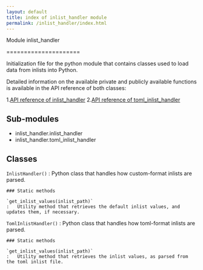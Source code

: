 ```yaml
---
layout: default
title: index of inlist_handler module
permalink: /inlist_handler/index.html
---
```


Module inlist_handler

=====================

Initialization file for the python module that contains classes used to load data from inlists into Python.

Detailed information on the available private and publicly available functions is available in the API reference of both classes:

1.[API reference of inlist_handler](API_util_tools/inlist_handler/inlist_handler.html)
2.[API reference of toml_inlist_handler](API_util_tools/inlist_handler/toml_inlist_handler.html)

Sub-modules
-----------

* inlist_handler.inlist_handler
* inlist_handler.toml_inlist_handler

Classes
-------

`InlistHandler()`
:   Python class that handles how custom-format inlists are parsed.

    ### Static methods

    `get_inlist_values(inlist_path)`
    :   Utility method that retrieves the default inlist values, and updates them, if necessary.

`TomlInlistHandler()`
:   Python class that handles how toml-format inlists are parsed.

    ### Static methods

    `get_inlist_values(inlist_path)`
    :   Utility method that retrieves the inlist values, as parsed from the toml inlist file.
